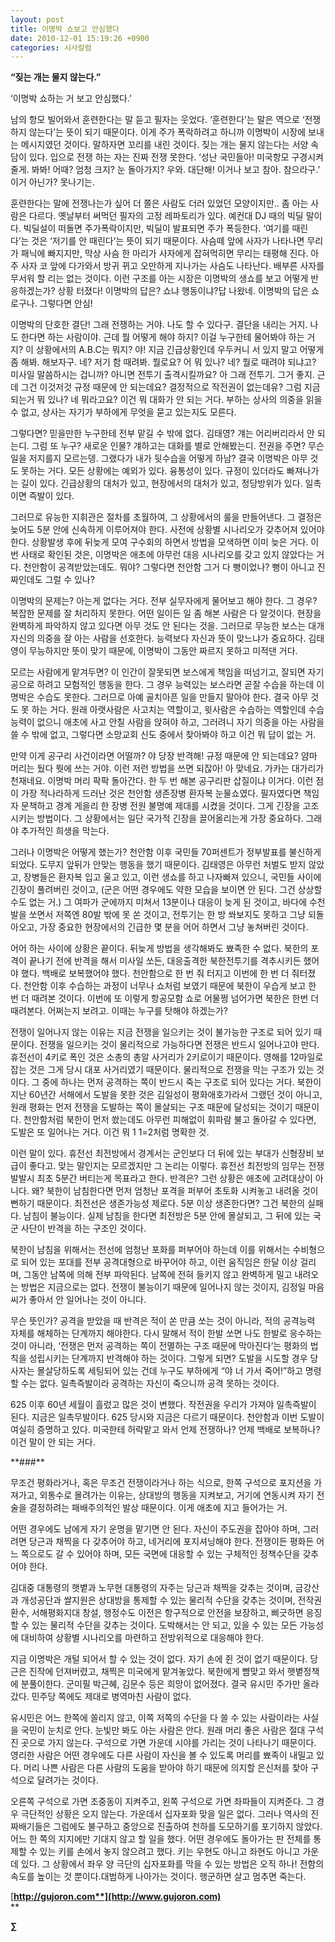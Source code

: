 ```yaml
---
layout: post
title: 이명박 쇼보고 안심했다
date: 2010-12-01 15:19:26 +0900
categories: 시사칼럼
---
```

<P class=HStyle0>

**“짖는 개는 물지 않는다.”**</P> <P class=HStyle0>‘이명박 쇼하는 거 보고 안심했다.’</P> <P class=HStyle0>  
</P> <P class=HStyle0>남의 항모 빌어와서 훈련한다는 말 듣고 필자는 웃었다. ‘훈련한다’는 말은 역으로 ‘전쟁하지 않는다’는 뜻이 되기 때문이다. 이게 주가 폭락하려고 하니까 이명박이 시장에 보내는 메시지였던 것이다. 말하자면 꼬리를 내린 것이다. 짖는 개는 물지 않는다는 서양 속담이 있다. 입으로 전쟁 하는 자는 진짜 전쟁 못한다. ‘성난 국민들아! 미국항모 구경시켜 줄게. 봐봐! 어때? 엄청 크지? 눈 돌아가지? 우와. 대단해! 이거나 보고 참아. 참으라구.’ 이거 아닌가? 못나기는.</P> <P class=HStyle0>  
</P> <P class=HStyle0>훈련한다는 말에 전쟁나는가 싶어 더 쫄은 사람도 더러 있었던 모양이지만.. 좀 아는 사람은 다르다. 옛날부터 써먹던 필자의 고정 레파토리가 있다. 예컨대 DJ 때의 빅딜 말이다. 빅딜설이 떠돌면 주가폭락이지만, 빅딜이 발표되면 주가 폭등한다. ‘여기를 때린다’는 것은 ‘저기를 안 때린다’는 뜻이 되기 때문이다. 사슴떼 앞에 사자가 나타나면 무리가 패닉에 빠지지만, 막상 사슴 한 마리가 사자에게 잡혀먹히면 무리는 태평해 진다. 아주 사자 코 앞에 다가와서 방귀 뀌고 오만하게 지나가는 사슴도 나타난다. 배부른 사자를 무서워 할 리는 없는 것이다. 이런 구조를 아는 시장은 이명박의 생쇼를 보고 어떻게 반응하겠는가? 상황 터졌다! 이명박의 답은? 쇼냐 행동이냐?답 나왔네. 이명박의 답은 쇼로구나. 그렇다면 안심!</P> <P class=HStyle0>  
</P> <P class=HStyle0>이명박의 단호한 결단! 그래 전쟁하는 거야. 나도 할 수 있다구. 결단을 내리는 거지. 나도 한다면 하는 사람이야. 근데 뭘 어떻게 해야 하지? 이걸 누구한테 물어봐야 하는 거지? 이 상황에서의 A.B.C는 뭐지? 야! 지금 긴급상황인데 우두커니 서 있지 말고 어떻게 좀 해봐. 해보자구. 네? 저기 함 때려봐. 뭘로요? 어 뭐 있나? 네? 뭘로 때려야 되냐고? 미사일 말씀하시는 겁니까? 아니면 전투기 출격시킬까요? 아 그래 전투기. 그거 좋지. 근데 그건 이것저것 규정 때문에 안 되는데요? 결정적으로 작전권이 없는데유? 그럼 지금 되는거 뭐 있나? 네 뭐라고요? 이건 뭐 대화가 안 되는 거다. 부하는 상사의 의중을 읽을 수 없고, 상사는 자기가 부하에게 무엇을 묻고 있는지도 모른다. </P> <P class=HStyle0>  
</P> <P class=HStyle0>그렇다면? 믿을만한 누구한테 전부 맡길 수 밖에 없다. 김태영? 걔는 어리버리라서 안 되는디. 그럼 또 누구? 새로운 인물? 걔하고는 대화를 별로 안해봤는디. 전권을 주면? 무슨 일을 저지를지 모르는뎅. 그랬다가 내가 뒷수습을 어떻게 하남? 결국 이명박은 아무 것도 못하는 거다. 모든 상황에는 예외가 있다. 융통성이 있다. 규정이 있더라도 빠져나가는 길이 있다. 긴급상황의 대처가 있고, 현장에서의 대처가 있고, 정당방위가 있다. 일촉이면 즉발이 있다. </P> <P class=HStyle0>  
</P> <P class=HStyle0>그러므로 유능한 지휘관은 절차를 초월하여, 그 상황에서의 룰을 만들어낸다. 그 결정은 늦어도 5분 안에 신속하게 이루어져야 한다. 사전에 상황별 시나리오가 갖추어져 있어야 한다. 상황발생 후에 뒤늦게 모여 구수회의 하면서 방법을 모색하면 이미 늦은 거다. 이번 사태로 확인된 것은, 이명박은 애초에 아무런 대응 시나리오를 갖고 있지 않았다는 거다. 천안함이 공격받았는데도. 뭐야? 그렇다면 천안함 그거 다 뻥이었나? 뻥이 아니고 진짜인데도 그럴 수 있나? </P> <P class=HStyle0>  
</P> <P class=HStyle0>이명박의 문제는? 아는게 없다는 거다. 전부 실무자에게 물어보고 해야 한다. 그 경우? 복잡한 문제를 잘 처리하지 못한다. 어떤 일이든 일 좀 해본 사람은 다 알것이다. 현장을 완벽하게 파악하지 않고 있다면 아무 것도 안 된다는 것을. 그러므로 무능한 보스는 대개 자신의 의중을 잘 아는 사람을 선호한다. 능력보다 자신과 뜻이 맞느냐가 중요하다. 김태영이 무능하지만 뜻이 맞기 때문에, 이명박이 그동안 짜르지 못하고 미적댄 거다. </P> <P class=HStyle0>  
</P> <P class=HStyle0>모르는 사람에게 맡겨두면? 이 인간이 잘못되면 보스에게 책임을 떠넘기고, 잘되면 자기 공으로 하려고 모험적인 행동을 한다. 그 경우 능력있는 보스라면 곧잘 수습을 하는데 이명박은 수습도 못한다. 그러므로 아예 골치아픈 일을 만들지 말아야 한다. 결국 아무 것도 못 하는 거다. 원래 아랫사람은 사고치는 역할이고, 윗사람은 수습하는 역할인데 수습능력이 없으니 애초에 사고 안칠 사람을 앉혀야 하고, 그러려니 자기 의중을 아는 사람을 쓸 수 밖에 없고, 그렇다면 소망교회 신도 중에서 찾아봐야 하고 이건 뭐 답이 없는 거.</P> <P class=HStyle0>  
</P> <P class=HStyle0>만약 이게 공구리 사건이라면 어떨까? 야 당장 반격해! 규정 때문에 안 되는데요? 얌마 머리는 뒀다 뭣에 쓰는 거야. 이런 저런 방법을 쓰면 되잖아! 아 맞네요. 가카는 대가리가 천재네요. 이명박 머리 팍팍 돌아간다. 한 두 번 해본 공구리판 삽질이냐 이거다. 이런 점이 가장 적나라하게 드러난 것은 천안함 생존장병 환자복 눈물쇼였다. 필자였다면 책임자 문책하고 경계 게을리 한 장병 전원 불명예 제대를 시켰을 것이다. 그게 긴장을 고조시키는 방법이다. 그 상황에서는 일단 국가적 긴장을 끌어올리는게 가장 중요하다. 그래야 추가적인 희생을 막는다. </P> <P class=HStyle0>  
</P> <P class=HStyle0>그러나 이명박은 어떻게 했는가? 천안함 이후 국민들 70퍼센트가 정부발표를 불신하게 되었다. 도무지 앞뒤가 안맞는 행동을 했기 때문이다. 김태영은 아무런 처벌도 받지 않았고, 장병들은 환자복 입고 울고 있고, 이런 생쇼를 하고 나자빠져 있으니, 국민들 사이에 긴장이 풀려버린 것이고, (군은 어떤 경우에도 약한 모습을 보이면 안 된다. 그건 상상할 수도 없는 거.) 그 여파가 군에까지 미쳐서 13분이나 대응이 늦게 된 것이고, 바다에 수천발을 쏘면서 저쪽엔 80발 밖에 못 쏜 것이고, 전투기는 한 방 쏴보지도 못하고 그냥 되돌아오고, 가장 중요한 현장에서의 긴급한 몇 분을 어어 하면서 그냥 놓쳐버린 것이다. </P> <P class=HStyle0>  
</P> <P class=HStyle0>어어 하는 사이에 상황은 끝이다. 뒤늦게 방법을 생각해봐도 뾰족한 수 없다. 북한의 포격이 끝나기 전에 반격을 해서 미사일 쏘든, 대응출격한 북한전투기를 격추시키든 했어야 했다. 백배로 보복했어야 했다. 천안함으로 한 번 줘 터지고 이번에 한 번 더 줘터졌다. 천안함 이후 수습하는 과정이 너무나 쇼처럼 보였기 때문에 북한이 우습게 보고 한 번 더 때려본 것이다. 이번에 또 이렇게 항공모함 쇼로 어물쩡 넘어가면 북한은 한번 더 때려본다. 어쩌는지 보려고. 이때는 누구를 탓해야 하겠는가?  
</P> <P class=HStyle0>  
전쟁이 일어나지 않는 이유는 지금 전쟁을 일으키는 것이 불가능한 구조로 되어 있기 때문이다. 전쟁을 일으키는 것이 물리적으로 가능하다면 전쟁은 반드시 일어나고야 만다. 휴전선이 4키로 폭인 것은 소총의 총알 사거리가 2키로이기 때문이다. 영해를 12마일로 잡는 것은 그게 당시 대포 사거리였기 때문이다. 물리적으로 전쟁을 막는 구조가 있는 것이다. 그 중에 하나는 먼저 공격하는 쪽이 반드시 죽는 구조로 되어 있다는 거다. 북한이 지난 60년간 서해에서 도발을 못한 것은 김일성이 평화애호가라서 그랬던 것이 아니고, 원래 평화는 먼저 전쟁을 도발하는 쪽이 몰살되는 구조 때문에 달성되는 것이기 때문이다. 천안함처럼 북한이 먼저 쐈는데도 아무런 피해없이 휘파람 불고 돌아갈 수 있다면, 도발은 또 일어나는 거다. 이건 뭐 1 1=2처럼 명확한 것. </P> <P class=HStyle0>  
</P> <P class=HStyle0>이런 말이 있다. 휴전선 최전방에서 경계서는 군인보다 더 뒤에 있는 부대가 신형장비 보급이 좋다고. 맞는 말인지는 모르겠지만 그 논리는 이렇다. 휴전선 최전방의 임무는 전쟁발발시 최초 5분간 버티는게 목표라고 한다. 반격은? 그런 상황은 애초에 고려대상이 아니다. 왜? 북한이 남침한다면 먼저 엄청난 포격을 퍼부어 초토화 시켜놓고 내려올 것이 뻔하기 때문이다. 최전선은 생존가능성 제로다. 5분 이상 생존한다면? 그건 북한의 실패다. 남침이 불능이다. 실제 남침을 한다면 최전방은 5분 안에 몰살되고, 그 뒤에 있는 국군 사단이 반격을 하는 구조인 것이다. </P> <P class=HStyle0>  
</P> <P class=HStyle0>북한이 남침을 위해서는 전선에 엄청난 포화를 퍼부어야 하는데 이를 위해서는 수비형으로 되어 있는 포대를 전부 공격대형으로 바꾸어야 하고, 이런 움직임은 한달 이상 걸리며, 그동안 남쪽에 의해 전부 파악된다. 남쪽에 전혀 들키지 않고 완벽하게 밀고 내려오는 방법은 지금으로는 없다. 전쟁이 불능이기 때문에 일어나지 않는 것이지, 김정일 마음씨가 좋아서 안 일어나는 것이 아니다. </P> <P class=HStyle0>  
</P> <P class=HStyle0>무슨 뜻인가? 공격을 받았을 때 반격은 적이 쏜 만큼 쏘는 것이 아니라, 적의 공격능력 자체를 해체하는 단계까지 해야한다. 다시 말해서 적이 한발 쏘면 나도 한발로 응수하는 것이 아니라, ‘전쟁은 먼저 공격하는 쪽이 전멸하는 구조 때문에 막아진다’는 평화의 법칙을 성립시키는 단계까지 반격해야 하는 것이다. 그렇게 되면? 도발을 시도할 경우 당사자는 몰살당하도록 세팅되어 있는 건데 누구도 부하에게 “야 너 가서 죽어!”하고 명령할 수는 없다. 일촉즉발이라 공격하는 자신이 죽으니까 공격 못하는 것이다. </P> <P class=HStyle0>  
</P> <P class=HStyle0>625 이후 60년 세월이 흘렀고 많은 것이 변했다. 작전권을 우리가 가져야 일촉즉발이 된다. 지금은 일촉무발이다. 625 당시와 지금은 다르기 때문이다. 천안함과 이번 도발이 여실히 증명하고 있다. 미국한테 허락맡고 와서 언제 전쟁하나? 언제 백배로 보복하나? 이건 말이 안 되는 거다.</P> <P class=HStyle0>  
</P> <P class=HStyle0>**###**</P> <P class=HStyle0>  
</P> <P class=HStyle0>무조건 평화라거나, 혹은 무조건 전쟁이라거나 하는 식으로, 한쪽 구석으로 포지션을 가져가고, 외통수로 몰려가는 이유는, 상대방의 행동을 지켜보고, 거기에 연동시켜 자기 전술을 결정하려는 패배주의적인 발상 때문이다. 이게 애초에 지고 들어가는 거. </P> <P class=HStyle0>  
</P> <P class=HStyle0>어떤 경우에도 남에게 자기 운명을 맡기면 안 된다. 자신이 주도권을 잡아야 하며, 그러려면 당근과 채찍을 다 갖추어야 하고, 네거리에 포지셔닝해야 한다. 전쟁이든 평화든 어느 쪽으로도 갈 수 있어야 하며, 모든 국면에 대응할 수 있는 구체적인 정책수단을 갖추어야 한다. </P> <P class=HStyle0>  
</P> <P class=HStyle0>김대중 대통령의 햇볕과 노무현 대통령의 자주는 당근과 채찍을 갖추는 것이며, 금강산과 개성공단과 쌀지원은 상대방을 통제할 수 있는 물리적 수단을 갖추는 것이며, 전작권 환수, 서해평화지대 창설, 행정수도 이전은 항구적으로 안전을 보장하고, 삐긋하면 응징할 수 있는 물리적 수단을 갖추는 것이다. 도박해서는 안 되고, 있을 수 있는 모든 가능성에 대비하여 상황별 시나리오를 마련하고 전방위적으로 대응해야 한다.</P> <P class=HStyle0>  
</P> <P class=HStyle0>지금 이명박은 개털 되어서 할 수 있는 것이 없다. 자기 손에 쥔 것이 없기 때문이다. 당근은 진작에 던져버렸고, 채찍은 미국에게 맡겨놓았다. 북한에게 뺨맞고 와서 햇볕정책에 분풀이한다. 군미필 박근혜, 김문수 등은 희망이 없어졌다. 결국 유시민 주가만 올라갔다. 민주당 쪽에도 제대로 병역마친 사람이 없다. </P> <P class=HStyle0>  
</P> <P class=HStyle0>유시민은 어느 한쪽에 쏠리지 않고, 이쪽 저쪽의 수단을 다 쓸 수 있는 사람이라는 사실을 국민이 눈치로 안다. 눈빛만 봐도 아는 사람은 안다. 원래 머리 좋은 사람은 절대 구석진 곳으로 가지 않는다. 구석으로 가면 가운데 시야를 가리는 것이 나타나기 때문이다. 영리한 사람은 어떤 경우에도 다른 사람이 자신을 볼 수 있도록 머리를 뾰족이 내밀고 있다. 머리 나쁜 사람은 다른 사람의 도움을 받아야 하기 때문에 의지할 은신처를 찾아 구석으로 달려가는 것이다. </P> <P class=HStyle0>  
</P> <P class=HStyle0>오른쪽 구석으로 가면 조중동이 지켜주고, 왼쪽 구석으로 가면 좌파들이 지켜준다. 그 경우 극단적인 상황은 오지 않는다. 가운데서 십자포화 맞을 일은 없다. 그러나 역사의 진짜배기들은 그럼에도 불구하고 중앙으로 진출하여 천하를 도모하기를 포기하지 않았다. 어느 한 쪽의 지지에만 기대지 않고 할 일을 했다. 어떤 경우에도 돌아가는 판 전체를 통제할 수 있는 키를 손에서 놓지 않으려고 했다. 키는 우현도 아니고 좌현도 아니고 가운데 있다. 그 상황에서 좌우 양 극단의 십자포화를 막을 수 있는 방법은 오직 하나! 전함의 속도를 높이는 것 뿐이다.대범하게 나아가는 것이다. 행군하면 살고 멈추면 죽는다. </P> <P class=HStyle0>  
</P> <P class=HStyle0>  
</P> <P class=HStyle0>  
</P> 





[**http://gujoron.com**](http://www.gujoron.com)**  
** 

**∑**